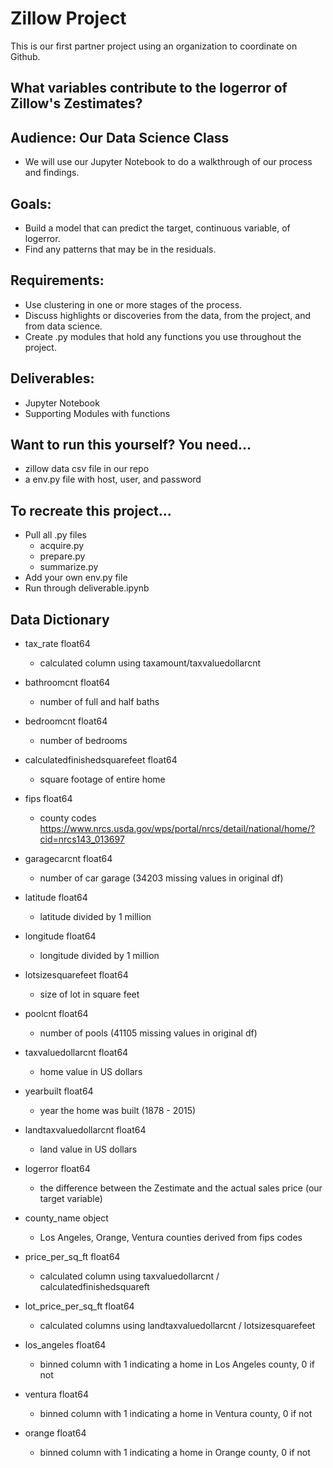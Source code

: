 # Zillow Project
This is our first partner project using an organization to coordinate on Github. 

## What variables contribute to the logerror of Zillow's Zestimates?

## Audience: Our Data Science Class
- We will use our Jupyter Notebook to do a walkthrough of our process and findings.
## Goals:
- Build a model that can predict the target, continuous variable, of logerror.
- Find any patterns that may be in the residuals.
## Requirements:
- Use clustering in one or more stages of the process.
- Discuss highlights or discoveries from the data, from the project, and from data science.
- Create .py modules that hold any functions you use throughout the project.
## Deliverables:
- Jupyter Notebook
- Supporting Modules with functions
## Want to run this yourself? You need...
- zillow data csv file in our repo
- a env.py file with host, user, and password
## To recreate this project...
- Pull all .py files
    - acquire.py
    - prepare.py
    - summarize.py
- Add your own env.py file
- Run through deliverable.ipynb

## Data Dictionary

- tax_rate                        float64

    - calculated column using taxamount/taxvaluedollarcnt
    
- bathroomcnt                     float64

    - number of full and half baths
    
- bedroomcnt                      float64

    - number of bedrooms

- calculatedfinishedsquarefeet    float64

    - square footage of entire home

- fips                            float64

    - county codes
 https://www.nrcs.usda.gov/wps/portal/nrcs/detail/national/home/?cid=nrcs143_013697

- garagecarcnt                    float64

    - number of car garage (34203 missing values in original df)

- latitude                        float64

    - latitude divided by 1 million

- longitude                       float64

    - longitude divided by 1 million

- lotsizesquarefeet               float64

    - size of lot in square feet

- poolcnt                         float64

    - number of pools (41105 missing values in original df)

- taxvaluedollarcnt               float64

    - home value in US dollars

- yearbuilt                       float64

    - year the home was built (1878 - 2015)

- landtaxvaluedollarcnt           float64

    - land value in US dollars

- logerror                        float64

    - the difference between the Zestimate and the actual sales price (our target variable)

- county_name                     object

    - Los Angeles, Orange, Ventura counties derived from fips codes

- price_per_sq_ft                 float64

    - calculated column using taxvaluedollarcnt / calculatedfinishedsquareft

- lot_price_per_sq_ft             float64

    - calculated columns using landtaxvaluedollarcnt / lotsizesquarefeet

- los_angeles                     float64

    - binned column with 1 indicating a home in Los Angeles county, 0 if not

- ventura                         float64

    - binned column with 1 indicating a home in Ventura county, 0 if not

- orange                          float64

    - binned column with 1 indicating a home in Orange county, 0 if not